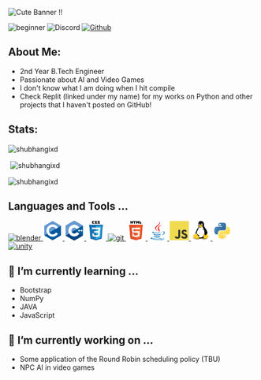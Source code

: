 ![Cute Banner !!](https://user-images.githubusercontent.com/92100787/220425731-df420f75-786c-40f7-96f9-e6ed7f805e4d.jpeg)

![beginner](https://img.shields.io/badge/beginner-green?style=for-the-badge) ![Discord](https://dcbadge.vercel.app/api/shield/755808235658805412?) 
<a href='https://github.com/shivamkapasia0' target="_blank"><img alt='Github' src='https://img.shields.io/badge/New_to github-100000?style=for-the-badge&logo=Github&logoColor=FFFFFF&labelColor=000000&color=B700FF'/></a>
## About Me:

* 2nd Year B.Tech Engineer
* Passionate about AI and Video Games
* I don't know what I am doing when I hit compile
* Check Replit (linked under my name) for my works on Python and other projects that I haven't posted on GitHub!

## Stats:

<p><img align="center" src="https://github-readme-stats.vercel.app/api/top-langs?username=shubhangixd&show_icons=true&locale=en&layout=compact&theme=synthwave" alt="shubhangixd" /></p> 
<p>&nbsp;<img align="center" src="https://github-readme-stats.vercel.app/api?username=shubhangixd&show_icons=true&locale=en&theme=synthwave" alt="shubhangixd" /></p>

<p><img align="center" src="https://github-readme-streak-stats.herokuapp.com/?user=shubhangixd&theme=synthwave" alt="shubhangixd" /></p>

## Languages and Tools ...
<p align="left"> <a href="https://www.blender.org/" target="_blank" rel="noreferrer"> <img src="https://download.blender.org/branding/community/blender_community_badge_white.svg" alt="blender" width="40" height="40"/> </a> <a href="https://www.cprogramming.com/" target="_blank" rel="noreferrer"> <img src="https://raw.githubusercontent.com/devicons/devicon/master/icons/c/c-original.svg" alt="c" width="40" height="40"/> </a> <a href="https://www.w3schools.com/cpp/" target="_blank" rel="noreferrer"> <img src="https://raw.githubusercontent.com/devicons/devicon/master/icons/cplusplus/cplusplus-original.svg" alt="cplusplus" width="40" height="40"/> </a> <a href="https://www.w3schools.com/css/" target="_blank" rel="noreferrer"> <img src="https://raw.githubusercontent.com/devicons/devicon/master/icons/css3/css3-original-wordmark.svg" alt="css3" width="40" height="40"/> </a> <a href="https://git-scm.com/" target="_blank" rel="noreferrer"> <img src="https://www.vectorlogo.zone/logos/git-scm/git-scm-icon.svg" alt="git" width="40" height="40"/> </a> <a href="https://www.w3.org/html/" target="_blank" rel="noreferrer"> <img src="https://raw.githubusercontent.com/devicons/devicon/master/icons/html5/html5-original-wordmark.svg" alt="html5" width="40" height="40"/> </a> <a href="https://www.java.com" target="_blank" rel="noreferrer"> <img src="https://raw.githubusercontent.com/devicons/devicon/master/icons/java/java-original.svg" alt="java" width="40" height="40"/> </a> <a href="https://developer.mozilla.org/en-US/docs/Web/JavaScript" target="_blank" rel="noreferrer"> <img src="https://raw.githubusercontent.com/devicons/devicon/master/icons/javascript/javascript-original.svg" alt="javascript" width="40" height="40"/> </a> <a href="https://www.linux.org/" target="_blank" rel="noreferrer"> <img src="https://raw.githubusercontent.com/devicons/devicon/master/icons/linux/linux-original.svg" alt="linux" width="40" height="40"/> </a> <a href="https://www.python.org" target="_blank" rel="noreferrer"> <img src="https://raw.githubusercontent.com/devicons/devicon/master/icons/python/python-original.svg" alt="python" width="40" height="40"/> </a> <a href="https://unity.com/" target="_blank" rel="noreferrer"> <img src="https://www.vectorlogo.zone/logos/unity3d/unity3d-icon.svg" alt="unity" width="40" height="40"/> </a> </p>

## 🌱 I’m currently learning ...

* Bootstrap 
* NumPy
* JAVA
* JavaScript

## 🔭 I’m currently working on ...

* Some application of the Round Robin scheduling policy (TBU)
* NPC AI in video games


<!--
**ShubhangiXD/ShubhangiXD** is a ✨ _special_ ✨ repository because its `README.md` (this file) appears on your GitHub profile.

Here are some ideas to get you started:

- 🔭 I’m currently working on ...
- 🌱 I’m currently learning ...
- 👯 I’m looking to collaborate on ...
- 🤔 I’m looking for help with ...
- 💬 Ask me about ...
- 📫 How to reach me: ...
- 😄 Pronouns: ...
- ⚡ Fun fact: ...
-->
